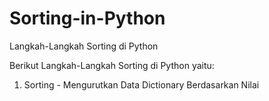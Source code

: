 # Sorting-in-Python
Langkah-Langkah Sorting di Python 

Berikut Langkah-Langkah Sorting di Python yaitu:

1. Sorting - Mengurutkan Data Dictionary Berdasarkan Nilai
